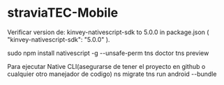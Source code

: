 # straviaTEC-Mobile
Verificar version de: kinvey-nativescript-sdk to 5.0.0 in package.json ( "kinvey-nativescript-sdk": "5.0.0" ).

sudo npm install nativescript -g --unsafe-perm
tns doctor
tns preview

Para ejecutar Native CLI(asegurarse de tener el proyecto en github o cualquier otro manejador de codigo)
ns migrate
tns run android --bundle


